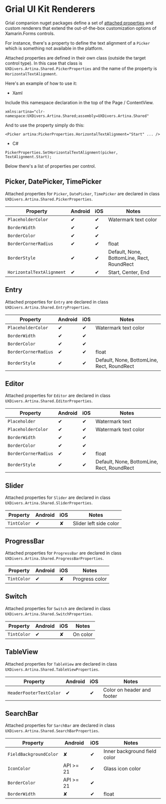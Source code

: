 # Grial UI Kit Renderers

Grial companion nuget packages define a set of [attached properties](https://developer.xamarin.com/guides/xamarin-forms/xaml/attached-properties/) and custom renderers that extend the out-of-the-box customization options of Xamarin.Forms controls. 

For instance, there's a property to define the text alignment of a `Picker` which is something not available in the platform. 

Attached properties are defined in their own class (outside the target control type). In this case that class is `UXDivers.Artina.Shared.PickerProperties` and the name of the property is `HorizontalTextAlignment`. 

Here's an example of how to use it:

- Xaml

Include this namespace declaration in the top of the Page / ContentView.
```
xmlns:artina="clr-namespace:UXDivers.Artina.Shared;assembly=UXDivers.Artina.Shared" 
```

And to use the property simply do this:

```
<Picker artina:PickerProperties.HorizontalTextAlignment="Start" ... />
```

- C#

```
PickerProperties.SetHorizontalTextAlignment(picker, TextAlignment.Start);
```

Below there's a list of properties per control.

## Picker, DatePicker, TimePicker

Attached properties for `Picker`, `DatePicker`, `TimePicker` are declared in class `UXDivers.Artina.Shared.PickerProperties`.

| Property                   | Android | iOS | Notes           |
| -------------------------- | ------- | --- | --------------------- |
| `PlaceholderColor`         | ✔       | ✔   | Watermark text color  |
| `BorderWidth`              | ✔       | ✔   |                       |
| `BorderColor`              | ✔       | ✔   |                       |
| `BorderCornerRadius`       | ✔       | ✔   | float                 |
| `BorderStyle`              | ✔       | ✔   | Default, None, BottomLine, Rect, RoundRect |
| `HorizontalTextAlignment`  | ✔       | ✔   | Start, Center, End |

## Entry

Attached properties for `Entry` are declared in class `UXDivers.Artina.Shared.EntryProperties`.

| Property                   | Android | iOS | Notes                 |
| -------------------------- | ------- | --- | --------------------- |
| `PlaceholderColor`         | ✔       | ✔   | Watermark text color  |
| `BorderWidth`              | ✔       | ✔   |                       |
| `BorderColor`              | ✔       | ✔   |                       |
| `BorderCornerRadius`       | ✔       | ✔   | float                 |
| `BorderStyle`              | ✔       | ✔   | Default, None, BottomLine, Rect, RoundRect |

## Editor

Attached properties for `Editor` are declared in class `UXDivers.Artina.Shared.EditorProperties`.

| Property                   | Android | iOS | Notes                 |
| -------------------------- | ------- | --- | --------------------- |
| `Placeholder`              | ✔       | ✔   | Watermark text        |
| `PlaceholderColor`         | ✔       | ✔   | Watermark text color  |
| `BorderWidth`              | ✔       | ✔   |                       |
| `BorderColor`              | ✔       | ✔   |                       |
| `BorderCornerRadius`       | ✔       | ✔   | float                 |
| `BorderStyle`              | ✔       | ✔   | Default, None, BottomLine, Rect, RoundRect |

## Slider

Attached properties for `Slider` are declared in class `UXDivers.Artina.Shared.SliderProperties`.

| Property                   | Android | iOS | Notes                 |
| -------------------------- | ------- | --- | --------------------- |
| `TintColor`                | ✔       | ✘   | Slider left side color |

## ProgressBar

Attached properties for `ProgressBar` are declared in class `UXDivers.Artina.Shared.ProgressBarProperties`.

| Property                   | Android | iOS | Notes                 |
| -------------------------- | ------- | --- | --------------------- |
| `TintColor`                | ✔       | ✘   | Progress color        |

## Switch

Attached properties for `Switch` are declared in class `UXDivers.Artina.Shared.SwitchProperties`.

| Property                   | Android | iOS | Notes                 |
| -------------------------- | ------- | --- | --------------------- |
| `TintColor`                | ✔       | ✘   | On color              |

## TableView

Attached properties for `TableView` are declared in class `UXDivers.Artina.Shared.TableViewProperties`.

| Property                   | Android | iOS | Notes                 |
| -------------------------- | ------- | --- | --------------------- |
| `HeaderFooterTextColor`    | ✔       | ✔   | Color on header and footer |

## SearchBar

Attached properties for `SarchBar` are declared in class `UXDivers.Artina.Shared.SearchBarProperties`.

| Property                   | Android   | iOS | Notes                        |
| -------------------------- | --------- | --- | ---------------------------- |
| `FieldBackgroundColor`     | ✘         | ✔   | Inner background field color |
| `IconColor`          | API >= 21 | ✔   | Glass icon color             |
| `BorderColor`              | API >= 21 | ✔   |                              |
| `BorderWidth`              | ✘         | ✔   | float                        |
